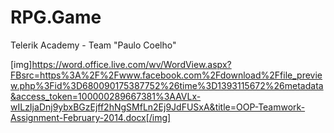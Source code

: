 RPG.Game
========
Telerik Academy - Team "Paulo Coelho"

[img]https://word.office.live.com/wv/WordView.aspx?FBsrc=https%3A%2F%2Fwww.facebook.com%2Fdownload%2Ffile_preview.php%3Fid%3D680090175387752%26time%3D1393115672%26metadata&access_token=100000289667381%3AAVLx-wILzIjaDnj9ybxBGzEjff2hNgSMfLn2Ej9JdFUSxA&title=OOP-Teamwork-Assignment-February-2014.docx[/img]
